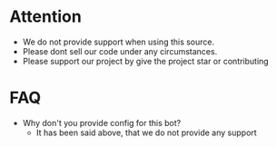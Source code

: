 # Attention
  - We do not provide support when using this source.
  - Please dont sell our code under any circumstances.
  - Please support our project by give the project star or contributing

# FAQ
  - Why don't you provide config for this bot?
    - It has been said above, that we do not provide any support
